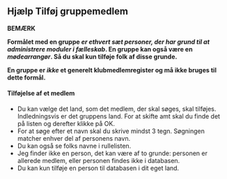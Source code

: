 ﻿## Hjælp Tilføj gruppemedlem
**BEMÆRK**

**Formålet med en gruppe *er ethvert sæt personer, der har grund til at administrere moduler i fælleskab*.
En gruppe kan også være en *mødearrangør*.
Så du skal kun tilføje folk af disse grunde.**

**En gruppe er *ikke* et generelt klubmedlemregister og må ikke bruges til dette formål.**

#### Tilføjelse af et medlem
- Du kan vælge det land, som det medlem, der skal søges, skal tilføjes. Indledningsvis er det gruppens land.
For at skifte amt skal du finde det på listen og derefter klikke på OK.
- For at søge efter et navn skal du skrive mindst 3 tegn.
Søgningen matcher enhver del af personens navn.
- Du kan også se folks navne i rullelisten.
- Jeg finder ikke en person, det kan være af to grunde:
personen er allerede medlem, eller personen findes ikke i databasen.
- Du kan kun tilføje en person til databasen i dit eget land.

